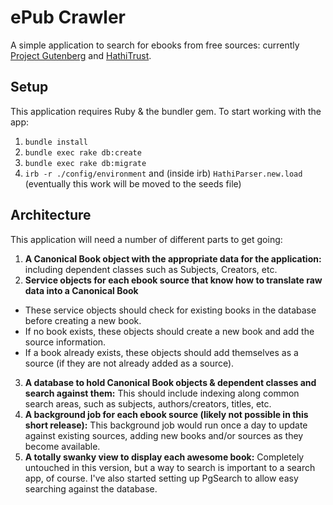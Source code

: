 # ePub Crawler
A simple application to search for ebooks from free sources: currently [Project Gutenberg](http://www.gutenberg.org/) and [HathiTrust](http://www.hathitrust.org/).

## Setup
This application requires Ruby & the bundler gem. To start working with the app:
1. `bundle install`
2. `bundle exec rake db:create`
3. `bundle exec rake db:migrate`
4. `irb -r ./config/environment` and (inside irb) `HathiParser.new.load` (eventually this work will be moved to the seeds file)

## Architecture
This application will need a number of different parts to get going:
1. **A Canonical Book object with the appropriate data for the application:** including dependent classes such as Subjects, Creators, etc.
2. **Service objects for each ebook source that know how to translate raw data into a Canonical Book**
  - These service objects should check for existing books in the database before creating a new book.
  - If no book exists, these objects should create a new book and add the source information.
  - If a book already exists, these objects should add themselves as a source (if they are not already added as a source).
3. **A database to hold Canonical Book objects & dependent classes and search against them:** This should include indexing along common search areas, such as subjects, authors/creators, titles, etc.
4. **A background job for each ebook source (likely not possible in this short release):** This background job would run once a day to update against existing sources, adding new books and/or sources as they become available.
5. **A totally swanky view to display each awesome book:** Completely untouched in this version, but a way to search is important to a search app, of course. I've also started setting up PgSearch to allow easy searching against the database.
